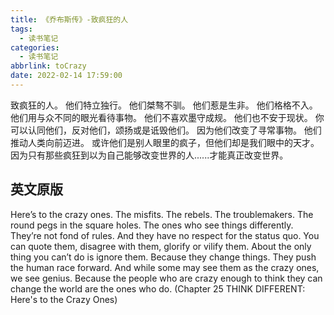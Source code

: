```yaml
---
title: 《乔布斯传》-致疯狂的人
tags:
  - 读书笔记
categories:
  - 读书笔记
abbrlink: toCrazy
date: 2022-02-14 17:59:00
---
```


致疯狂的人。
他们特立独行。
他们桀骜不驯。
他们惹是生非。
他们格格不入。
他们用与众不同的眼光看待事物。
他们不喜欢墨守成规。
他们也不安于现状。
你可以认同他们，反对他们，颂扬或是诋毁他们。
因为他们改变了寻常事物。
他们推动人类向前迈进。
或许他们是别人眼里的疯子，但他们却是我们眼中的天才。
因为只有那些疯狂到以为自己能够改变世界的人......才能真正改变世界。



## 英文原版

Here’s to the crazy ones. The misfits. The rebels. The troublemakers. The round pegs in the square holes. The ones who see things differently. They’re not fond of rules. And they have no respect for the status quo. You can quote them, disagree with them, glorify or vilify them. About the only thing you can’t do is ignore them. Because they change things. They push the human race forward. And while some may see them as the crazy ones, we see genius. Because the people who are crazy enough to think they can change the world are the ones who do.
(Chapter 25 THINK DIFFERENT: Here's to the Crazy Ones)
